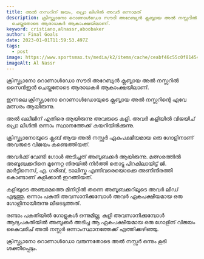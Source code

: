 ```yaml
---
title: അൽ നസറിന് ജയം, പ്രൊ ലിഗിൽ അവർ ഒന്നാമത്
description: ക്രിസ്ത്യാനോ റൊണാൾഡോ സൗദി അറേബ്യൻ ക്ലബ്ബായ അൽ നസ്സറിൽ സൈൻഇൻ
  ചെയ്തതോടെ ആരാധകർ ആകാംക്ഷയിലാണ്.
keyword: cristiano,alnassr,aboobaker
author: Final Goals
date: 2023-01-01T11:59:53.497Z
tags:
  - post
image: https://www.sportsmax.tv/media/k2/items/cache/ceabf46c55c0f81454e09d6693f3f05f_XL.jpg
imageAlt: Al Nassr
---
```

ക്രിസ്ത്യാനോ റൊണാൾഡോ സൗദി അറേബ്യൻ ക്ലബ്ബായ അൽ നസ്സറിൽ സൈൻഇൻ ചെയ്തതോടെ ആരാധകർ ആകാംക്ഷയിലാണ്.


ഇന്നലെ ക്രിസ്ത്യാനോ റൊണാൾഡോയുടെ ക്ലബ്ബായ അൽ നസ്സറിന്റെ എവേ മത്സരം ആയിരുന്നു.


അൽ ഖലീജിന് എതിരെ ആയിരുന്നു അവരുടെ കളി.
അവർ കളിയിൽ വിജയിച് പ്രൊ ലീഗിൽ ഒന്നാം സ്ഥാനത്തേക്ക് കയറിയിരിക്കുന്നു. 

ക്രിസ്ത്യാനോയുടെ ക്ലബ്‌ ആയ അൽ നസ്സർ ഏകപക്ഷീയമായ ഒരു ഗോളിനാണ് അവരുടെ വിജയം കണ്ടെത്തിയത്. 

അവർക്ക് വേണ്ടി ഗോൾ അടിച്ചത് അബൂബക്കർ ആയിരുന്നു. മത്സരത്തിൽ അബുബക്കറിനെ മുന്നേറ്റ നിരയിൽ നിർത്തി തൊട്ടു പിറകിലായിട്ട് ജി. മാർട്ടിനെസ്, എ. ഗരീബ്, ടാലിസ്ക എന്നിവരെയൊക്കെ അണിനിരത്തി കൊണ്ടാണ് കളിക്കാൻ ഇറങ്ങിയത്. 

കളിയുടെ അഞ്ചാമത്തെ മിനിറ്റിൽ തന്നെ അബൂബക്കറിലൂടെ അവർ ലീഡ് എടുത്തു. ഒന്നാം പകുതി അവസാനിക്കുമ്പോൾ അവർ ഏകപക്ഷീയമായ ഒരു ഗോളിനായിരുന്നു ലീടെടുത്തത്.


രണ്ടാം പകുതിയിൽ ഗോളുകൾ ഒന്നുമില്ല, കളി അവസാനിക്കുമ്പോൾ ആദ്യപകുതിയിൽ അബൂക്കർ അടിച്ച ആ ഏകപക്ഷീയമായ ഒരു ഗോളിന് വിജയം കൈവരിച് അൽ നസ്സർ ഒന്നാംസ്ഥാനത്തേക്ക് എത്തിക്കഴിഞ്ഞു.


ക്രിസ്ത്യാനോ റൊണാൾഡോ വരുന്നതോടെ അൽ നസ്സർ ഒന്നും കൂടി ശക്തിപ്പെടും.